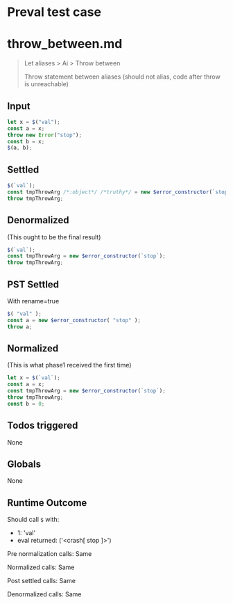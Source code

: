 # Preval test case

# throw_between.md

> Let aliases > Ai > Throw between
>
> Throw statement between aliases (should not alias, code after throw is unreachable)

## Input

`````js filename=intro
let x = $("val");
const a = x;
throw new Error("stop");
const b = x;
$(a, b);
`````


## Settled


`````js filename=intro
$(`val`);
const tmpThrowArg /*:object*/ /*truthy*/ = new $error_constructor(`stop`);
throw tmpThrowArg;
`````


## Denormalized
(This ought to be the final result)

`````js filename=intro
$(`val`);
const tmpThrowArg = new $error_constructor(`stop`);
throw tmpThrowArg;
`````


## PST Settled
With rename=true

`````js filename=intro
$( "val" );
const a = new $error_constructor( "stop" );
throw a;
`````


## Normalized
(This is what phase1 received the first time)

`````js filename=intro
let x = $(`val`);
const a = x;
const tmpThrowArg = new $error_constructor(`stop`);
throw tmpThrowArg;
const b = 0;
`````


## Todos triggered


None


## Globals


None


## Runtime Outcome


Should call `$` with:
 - 1: 'val'
 - eval returned: ('<crash[ stop ]>')

Pre normalization calls: Same

Normalized calls: Same

Post settled calls: Same

Denormalized calls: Same
